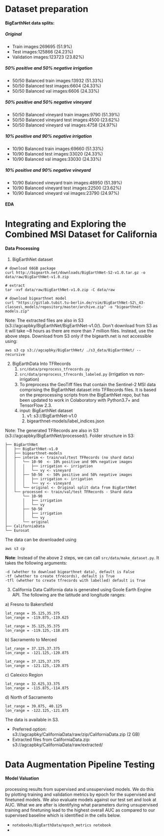 

# Dataset preparation
#### BigEarthNet data splits:
##### Original
- Train images:269695 (51.9%)
- Test images:125866 (24.23%)
- Validation images:123723 (23.82%)
##### 50% positive and 50% negative irrigation
- 50/50 Balanced train images:13932 (51.33%)
- 50/50 Balanced test images:6604 (24.33%)
- 50/50 Balanced val images:6606 (24.33%)
##### 50% positive and 50% negative vineyard
- 50/50 Balanced vineyard train images:9790 (51.39%)
- 50/50 Balanced vineyard test images:4500 (23.62%)
- 50/50 Balanced vineyard val images:4758 (24.97%)
##### 10% positive and 90% negative irrigation
- 10/90 Balanced train images:69660 (51.33%)
- 10/90 Balanced test images:33020 (24.33%)
- 10/90 Balanced val images:33030 (24.33%)
##### 10% positive and 90% negative vineyard
- 10/90 Balanced vineyard train images:48950 (51.39%)
- 10/90 Balanced vineyard test images:22500 (23.62%)
- 10/90 Balanced vineyard val images:23790 (24.97%)

#### EDA 
# Integrating and Exploring the Combined MSI Dataset for California

#### Data Processing 
1. BigEarthNet dataset 
```
# download 66GB package 
curl http://bigearth.net/downloads/BigEarthNet-S2-v1.0.tar.gz -o data/raw/BigEarthNet-v1.0.zip

# extract 
tar -xvf data/raw/BigEarthNet-v1.0.zip -C data/raw

# download bigearthnet model
curl "https://gitlab.tubit.tu-berlin.de/rsim/BigEarthNet-S2\_43-classes\_models/repository/master/archive.zip" -o "bigearthnet-models.zip"
```
Note: The extracted files are also in S3 (s3://agcapbky/BigEarthNet/BigEarthNet-v1.0/). 
Don't download from S3 as it will take ~8 hours as there are more than 7 million files. 
Instead, use the above steps. Download from S3 only if the bigearth.net is not accessible using:
```
aws s3 cp s3://agcapbky/BigEarthNet/ ./s3_data/BigEarthNet/ --recursive
```
2. BigEarthData Into TFRecords
	1. `src/data/preprocess_tfrecords.py` 
	2. `src/data/preprocess_tfrecords_labeled.py`  (irrigation vs non-irrigation)
	3. To preprocess the GeoTiff files that contain the Sentinel-2 MSI data comprising the BigEarthNet dataset into TFRecords files. It is based on the preprocessing scripts from the BigEarthNet repo, but has been updated to work in Colaboratory with Python3.7+ and TensorFlow 2.3.
	4. input: BigEarthNet dataset
		1.  v1: s3://BigEarthNet-v1.0
		2. bigearthnet-models/label_indices.json 

Note: The generated TFRecords are also in S3 (s3://agcapbky/BigEarthNet/processed/). 
Folder structure in S3:

    ├── BigEarthNet       
    │   ├── BigEarthNet-v1.0       
    │   ├── bigearthnet-models     
    │   ├── interim <- train/val/test TFRecords (no shard data)
    │   │   └── 10-90  <- 10% positive and 90% negative images
    │   │   │   ├── irrigation <- irrigation
    │   │   │   └── vy <- vineyard
    │   │   ├── 50-50  <- 50% positive and 50% negative images  
    │   │   │   ├── irrigation <- irrigation
    │   │   │   └── vy <- vineyard 
    │   │   └── original <- Original split data from BigEarthNet 
    │   └── processed <- train/val/test TFRecords - Shard data 
    │       └── 10-90
    │       │   ├── irrigation
    │       │   └── vy 
    │       ├── 50-50  
    │       │   ├── irrigation
    │       │   └── vy 
    │       └── original     
    ├── CaliforniaData           
    └── Eurosat          

The data can be downloaded using 
```
aws s3 cp
```
**Note**: Instead of the above 2 steps, we can call `src/data/make_dataset.py`. It takes the following arguments:
```
-d (whether to download bigearthnet data), default is False
-tf (whether to create tfrecords), default is True
-tfl (whether to create tfrecords with labelled) default is True
```
3. California Data
California data is generated using Goole Earth Engine API. The following are the latitude and longitude ranges:  

a) Fresno to Bakersfield  
	
	lat_range = 35.125,35.375  
	lon_range = -119.875,-119.625  
	
	lat_range = 35.125,35.375  
	lon_range = -119.125,-118.875  
	
b) Sacramento to Merced  
	
	lat_range = 37.125,37.375  
	lon_range = -121.125,-120.875  
	
	lat_range = 37.125,37.375  
	lon_range = -121.125,-120.875  
	
c) Calexico Region  
	
	lat_range = 32.625,33.375  
	lon_range = -115.875,-114.875  

d) North of Sacramento  
	
	lat_range = 39.875, 40.125  
	lon_range = -122.125,-121.875  

The data is available in S3. 
- Preferred option: s3://agcapbky/CaliforniaData/raw/zip/CaliforniaData.zip  (2 GB)
- Extracted files from CaliforniaData.zip: s3://agcapbky/CaliforniaData/raw/extracted/


# Data Augmentation Pipeline Testing



#### Model Valuation 
 processing results from supervised and unsupervised models. We do this by plotting training and validation metrics by epoch for the supervised and finetuned models. We also evaluate models against our test set and look at AUC. What we are after is identifying what parameters during unsupervised training and finetuning lead to the highest overall AUC as compared to our supervised baseline which is identified in the cells below.
- `notebooks/BigEarthData/epoch_metrics notebook`
- 
